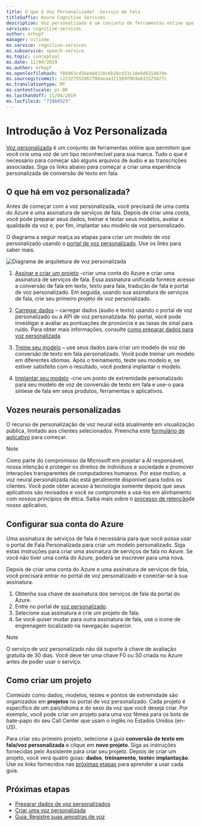 ```yaml
---
title: O que é Voz Personalizada? -Serviço de fala
titleSuffix: Azure Cognitive Services
description: Voz personalizada é um conjunto de ferramentas online que permitem que você crie uma voz de um tipo reconhecível para sua marca. Tudo o que é necessário para começar são alguns arquivos de áudio e as transcrições associadas. Siga os links abaixo para começar a criar uma experiência de fala em texto Personalizada.
services: cognitive-services
author: erhopf
manager: nitinme
ms.service: cognitive-services
ms.subservice: speech-service
ms.topic: conceptual
ms.date: 11/04/2019
ms.author: erhopf
ms.openlocfilehash: f8b963c456e4d4318c6b28cd33c18ebd615487de
ms.sourcegitcommit: c22327552d62f88aeaa321189f9b9a631525027c
ms.translationtype: MT
ms.contentlocale: pt-BR
ms.lasthandoff: 11/04/2019
ms.locfileid: "73464523"
---
```

# <a name="get-started-with-custom-voice"></a>Introdução à Voz Personalizada

[Voz personalizada](https://aka.ms/customvoice) é um conjunto de ferramentas online que permitem que você crie uma voz de um tipo reconhecível para sua marca. Tudo o que é necessário para começar são alguns arquivos de áudio e as transcrições associadas. Siga os links abaixo para começar a criar uma experiência personalizada de conversão de texto em fala.

## <a name="whats-in-custom-voice"></a>O que há em voz personalizada?

Antes de começar com a voz personalizada, você precisará de uma conta do Azure e uma assinatura de serviços de fala. Depois de criar uma conta, você pode preparar seus dados, treinar e testar seus modelos, avaliar a qualidade da voz e, por fim, implantar seu modelo de voz personalizado.

O diagrama a seguir realça as etapas para criar um modelo de voz personalizado usando o [portal de voz personalizado](https://aka.ms/customvoice). Use os links para saber mais.

![Diagrama de arquitetura de voz personalizada](media/custom-voice/custom-voice-diagram.png)

1.  [Assinar e criar um projeto](#set-up-your-azure-account) -criar uma conta do Azure e criar uma assinatura de serviços de fala. Essa assinatura unificada fornece acesso a conversão de fala em texto, texto para fala, tradução de fala e portal de voz personalizado. Em seguida, usando sua assinatura de serviços de fala, crie seu primeiro projeto de voz personalizado.

2.  [Carregar dados](how-to-custom-voice-create-voice.md#upload-your-datasets) – carregar dados (áudio e texto) usando o portal de voz personalizado ou a API de voz personalizada. No portal, você pode investigar e avaliar as pontuações de pronúncia e as taxas de sinal para ruído. Para obter mais informações, consulte [como preparar dados para voz personalizada](how-to-custom-voice-prepare-data.md).

3.  [Treine seu modelo](how-to-custom-voice-create-voice.md#build-your-custom-voice-model) – use seus dados para criar um modelo de voz de conversão de texto em fala personalizado. Você pode treinar um modelo em diferentes idiomas. Após o treinamento, teste seu modelo e, se estiver satisfeito com o resultado, você poderá implantar o modelo.

4.  [Implantar seu modelo](how-to-custom-voice-create-voice.md#create-and-use-a-custom-voice-endpoint) -crie um ponto de extremidade personalizado para seu modelo de voz de conversão de texto em fala e use-o para síntese de fala em seus produtos, ferramentas e aplicativos.

## <a name="custom-neural-voices"></a>Vozes neurais personalizadas

O recurso de personalização de voz neural está atualmente em visualização pública, limitado aos clientes selecionados. Preencha este [formulário de aplicativo](https://go.microsoft.com/fwlink/?linkid=2108737) para começar.

> [!NOTE]
> Como parte do compromisso da Microsoft em projetar a AI responsável, nossa intenção é proteger os direitos de indivíduos e sociedade e promover interações transparentes de computadores humanos. Por esse motivo, a voz neural personalizada não está geralmente disponível para todos os clientes. Você pode obter acesso à tecnologia somente depois que seus aplicativos são revisados e você se compromete a usá-los em alinhamento com nossos princípios de ética. Saiba mais sobre o [processo de retenção](https://aka.ms/custom-neural-gating-overview)de nosso aplicativo.

## <a name="set-up-your-azure-account"></a>Configurar sua conta do Azure

Uma assinatura de serviços de fala é necessária para que você possa usar o portal de Fala Personalizada para criar um modelo personalizado. Siga estas instruções para criar uma assinatura de serviços de fala no Azure. Se você não tiver uma conta do Azure, poderá se inscrever para uma nova.  

Depois de criar uma conta do Azure e uma assinatura de serviços de fala, você precisará entrar no portal de voz personalizado e conectar-se à sua assinatura.

1. Obtenha sua chave de assinatura dos serviços de fala da portal do Azure.
2. Entre no portal de [voz personalizado](https://aka.ms/custom-voice).
3. Selecione sua assinatura e crie um projeto de fala.
4. Se você quiser mudar para outra assinatura de fala, use o ícone de engrenagem localizado na navegação superior.

> [!NOTE]
> O serviço de voz personalizado não dá suporte à chave de avaliação gratuita de 30 dias. Você deve ter uma chave F0 ou S0 criada no Azure antes de poder usar o serviço.

## <a name="how-to-create-a-project"></a>Como criar um projeto

Conteúdo como dados, modelos, testes e pontos de extremidade são organizados em **projetos** no portal de voz personalizado. Cada projeto é específico de um país/idioma e do sexo da voz que você deseja criar. Por exemplo, você pode criar um projeto para uma voz fêmea para os bots de bate-papo do seu Call Center que usam o inglês no Estados Unidos (en-US).

Para criar seu primeiro projeto, selecione a guia **conversão de texto em fala/voz personalizada** e clique em **novo projeto**. Siga as instruções fornecidas pelo Assistente para criar seu projeto. Depois de criar um projeto, você verá quatro guias: **dados**, **treinamento**, **teste**e **implantação**. Use os links fornecidos nas [próximas etapas](#next-steps) para aprender a usar cada guia.

## <a name="next-steps"></a>Próximas etapas

- [Preparar dados de voz personalizados](how-to-custom-voice-prepare-data.md)
- [Criar uma voz personalizada](how-to-custom-voice-create-voice.md)
- [Guia: Registre suas amostras de voz](record-custom-voice-samples.md)
